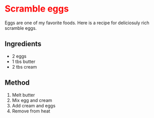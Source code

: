 <!DOCTYPE hmtl>
<html>
    <head>
        <title>Listas</title>
        <style> h1 {color:red} </style>
    </head>
    <body>
        <h1 id="titulo">Scramble eggs</h1>
        <p>Eggs are one of my favorite foods. Here is a recipe for deliciosuly rich scramble eggs.</p>
        <h2>Ingredients</h2>
        <ul>
            <li>2 eggs</li>
            <li>1 tbs butter</li>
            <li>2 tbs cream</li>
        </ul>
        <h2>Method</h2>
        <ol>
            <li>Melt butter</li>
            <li>Mix egg and cream</li>
            <li>Add cream and eggs</li>
            <li>Remove from heat</li>
        </ol>
    </body>
</html>

